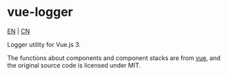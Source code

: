 # vue-logger

[EN](https://github.com/YanAndFish/vue-logger/blob/main/README.md) | [CN](https://github.com/YanAndFish/vue-logger/blob/main/README_CN.md)

Logger utility for Vue.js 3. 

The functions about components and component stacks are from [vue](https://github.com/vuejs/core), and the original source code is licensed under MIT.
